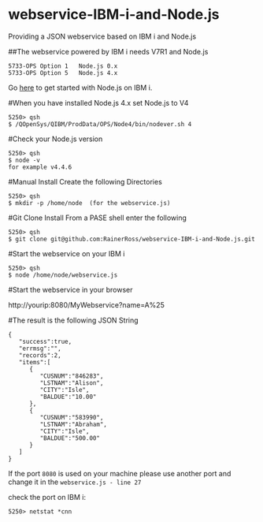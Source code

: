 # webservice-IBM-i-and-Node.js
Providing a JSON webservice based on IBM i and Node.js

##The webservice powered by IBM i needs V7R1 and Node.js
```
5733-OPS Option 1 	Node.js 0.x
5733-OPS Option 5 	Node.js 4.x
```
Go [here](https://www.ibm.com/developerworks/community/wikis/home?lang=en#!/wiki/IBM%20i%20Technology%20Updates/page/Node.js) to get started with Node.js on IBM i.

#When you have installed Node.js 4.x set Node.js to V4

```
5250> qsh
$ /QOpenSys/QIBM/ProdData/OPS/Node4/bin/nodever.sh 4
```

#Check your Node.js version

```
5250> qsh
$ node -v
for example v4.4.6  
```

#Manual Install
Create the following Directories

```
5250> qsh
$ mkdir -p /home/node  (for the webservice.js)
```

#Git Clone Install
From a PASE shell enter the following

```
5250> qsh
$ git clone git@github.com:RainerRoss/webservice-IBM-i-and-Node.js.git
```

#Start the webservice on your IBM i

```
5250> qsh
$ node /home/node/webservice.js
```

#Start the webservice in your browser

http://yourip:8080/MyWebservice?name=A%25

#The result is the following JSON String
```
{
   "success":true,
   "errmsg":"",
   "records":2,
   "items":[
      {
         "CUSNUM":"846283",
         "LSTNAM":"Alison",
         "CITY":"Isle",
         "BALDUE":"10.00"
      },
      {
         "CUSNUM":"583990",
         "LSTNAM":"Abraham",
         "CITY":"Isle",
         "BALDUE":"500.00" 
      }
   ]
}
```

If the port `8080` is used on your machine please use another port and change it in the `webservice.js - line 27` 

check the port on IBM i: 

```
5250> netstat *cnn
```
